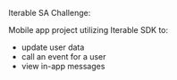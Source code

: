 Iterable SA Challenge:


Mobile app project utilizing Iterable SDK to:
- update user data
- call an event for a user
- view in-app messages
